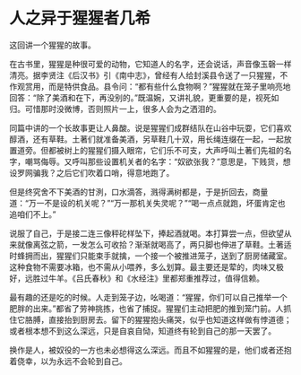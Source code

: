 # 人之异于猩猩者几希

这回讲一个猩猩的故事。 

在古书里，猩猩是种很可爱的动物，它知道人的名字，还会说话，声音像玉磬一样清亮。据李贤注《后汉书》引《南中志》，曾经有人给封溪县令送了一只猩猩，不作观赏用，而是特供食品。县令问：“都有些什么食物啊？”猩猩就在笼子里响亮地回答：“除了美酒和在下，再没别的。”既温婉，又讲礼貌，更重要的是，视死如归。可惜那时没微博，否则照片一上，很多人会为之洒泪的。 

同篇中讲的一个长故事更让人鼻酸。说是猩猩们成群结队在山谷中玩耍，它们喜欢醇酒，还有草鞋。土著们就准备美酒，另草鞋几十双，用长绳连缀在一起，一起放置道旁。但都被树上的猩猩们摄入眼帘，它们乐不可支，大声呼叫土著们先祖的名字，嘲骂侮辱。又呼叫那些设置机关者的名字：“奴欲张我？”意思是，下贱货，想设罗网骗我？之后它们吹着口哨，得意地跑了。 

但是终究舍不下美酒的甘洌，口水滴答，溅得满树都是，于是折回去，商量道：“万一不是设的机关呢？”“万一那机关失灵呢？”“喝一点点就跑，坏蛋肯定也追咱们不上。” 

说服了自己，于是接二连三像秤砣样坠下，捧起酒就喝。本打算尝一点，但欲望从来就像离弦之箭，一发怎么可收拾？渐渐就喝高了，两只脚也伸进了草鞋。土著适时蜂拥而出，猩猩们只能束手就擒，一个接一个被推进笼子，送到了厨房储藏室。这种食物不需要冰箱，也不需从小喂养，多么划算。最主要还是荤的，肉味又极好，远胜过牛羊。《吕氏春秋》和《水经注》里都郑重推荐过，值得信赖。 

最有趣的还是吃的时候。人走到笼子边，吆喝道：“猩猩，你们可以自己推举一个肥胖的出来。”都省了劳神挑拣，也省了捕捉。猩猩们主动把肥的推到笼门前。人抓住它胳膊，直接抬到厨房去。留下的猩猩抱头痛哭，似乎也知道这样做有悖道德；或者根本想不到这么深远，只是自哀自恸，知道终有轮到自己的那一天罢了。 

换作是人，被奴役的一方也未必想得这么深远。而且不如猩猩的是，他们或者还抱着侥幸，以为永远不会轮到自己。